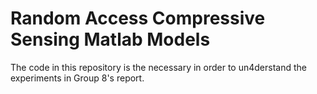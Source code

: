 # Random Access Compressive Sensing Matlab Models
The code in this repository is the necessary in order to un4derstand the experiments in Group 8's report.
